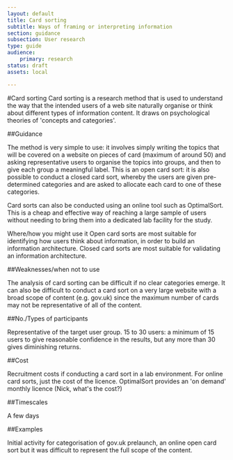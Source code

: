 ```yaml
---
layout: default
title: Card sorting
subtitle: Ways of framing or interpreting information
section: guidance
subsection: User research
type: guide 
audience: 
    primary: research 
status: draft
assets: local

---
```

    
#Card sorting
Card sorting is a research method that is used to understand the way that the intended users of a web site naturally organise or think about different types of information content.  It draws on psychological theories of 'concepts and categories'.

##Guidance

The method is very simple to use: it involves simply writing the topics that will be covered on a website on pieces of card (maximum of around 50) and asking representative users to organise the topics into groups, and then to give each group a meaningful label.  This is an open card sort: it is also possible to conduct a closed card sort, whereby the users are given pre-determined categories and are asked to allocate each card to one of these categories.

Card sorts can also be conducted using an online tool such as OptimalSort.  This is a cheap and effective way of reaching a large sample of users without needing to bring them into a dedicated lab facility for the study.

Where/how you might use it
Open card sorts are most suitable for identifying how users think about information, in order to build an information architecture.  Closed card sorts are most suitable for validating an information architecture.

##Weaknesses/when not to use

The analysis of card sorting can be difficult if no clear categories emerge.  It can also be difficult to conduct a card sort on a very large website with a broad scope of content (e.g. gov.uk) since the maximum number of cards may not be representative of all of the content.

##No./Types of participants

Representative of the target user group.  15 to 30 users: a minimum of 15 users to give reasonable confidence in the results, but any more than 30 gives diminishing returns.

##Cost

Recruitment costs if conducting a card sort in a lab environment.  For online card sorts, just the cost of the licence.  OptimalSort provides an 'on demand' monthly licence (Nick, what's the cost?)

##Timescales

A few days

##Examples

Initial activity for categorisation of gov.uk prelaunch, an online open card sort but it was difficult to represent the full scope of the content.
